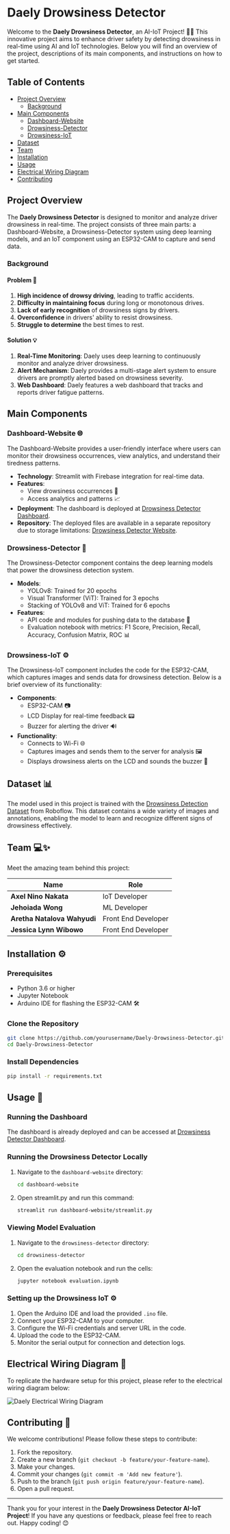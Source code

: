 # Daely Drowsiness Detector

Welcome to the **Daely Drowsiness Detector**, an AI-IoT Project! 🚗💡 This innovative project aims to enhance driver safety by detecting drowsiness in real-time using AI and IoT technologies. Below you will find an overview of the project, descriptions of its main components, and instructions on how to get started.

## Table of Contents

- [Project Overview](#project-overview)
  - [Background](#background)
- [Main Components](#main-components)
  - [Dashboard-Website](#dashboard-website-🌐)
  - [Drowsiness-Detector](#drowsiness-detector-🧠)
  - [Drowsiness-IoT](#drowsiness-iot-⚙️)
- [Dataset](#dataset-📊)
- [Team](#team-💻✨)
- [Installation](#installation-⚙️)
- [Usage](#usage-🚀)
- [Electrical Wiring Diagram](#electrical-wiring-diagram-🔌)
- [Contributing](#contributing-🤝)

## Project Overview

The **Daely Drowsiness Detector** is designed to monitor and analyze driver drowsiness in real-time. The project consists of three main parts: a Dashboard-Website, a Drowsiness-Detector system using deep learning models, and an IoT component using an ESP32-CAM to capture and send data.

### Background

#### Problem 🧩

1. **High incidence of drowsy driving**, leading to traffic accidents. 
2. **Difficulty in maintaining focus** during long or monotonous drives. 
3. **Lack of early recognition** of drowsiness signs by drivers. 
4. **Overconfidence** in drivers' ability to resist drowsiness. 
5. **Struggle to determine** the best times to rest. 

#### Solution 💡

1. **Real-Time Monitoring**: Daely uses deep learning to continuously monitor and analyze driver drowsiness. 
2. **Alert Mechanism**: Daely provides a multi-stage alert system to ensure drivers are promptly alerted based on drowsiness severity. 
3. **Web Dashboard**: Daely features a web dashboard that tracks and reports driver fatigue patterns. 

## Main Components

### Dashboard-Website 🌐

The Dashboard-Website provides a user-friendly interface where users can monitor their drowsiness occurrences, view analytics, and understand their tiredness patterns.

- **Technology**: Streamlit with Firebase integration for real-time data.
- **Features**:
  - View drowsiness occurrences 📅
  - Access analytics and patterns 📈
- **Deployment**: The dashboard is deployed at [Drowsiness Detector Dashboard](https://drowsiness-detector-dashboard.streamlit.app/).
- **Repository**: The deployed files are available in a separate repository due to storage limitations: [Drowsiness Detector Website](https://github.com/bolakecil/Drowsiness-Detector-Website).

### Drowsiness-Detector 🧠

The Drowsiness-Detector component contains the deep learning models that power the drowsiness detection system.

- **Models**:
  - YOLOv8: Trained for 20 epochs 
  - Visual Transformer (ViT): Trained for 3 epochs 
  - Stacking of YOLOv8 and ViT: Trained for 6 epochs 
- **Features**:
  - API code and modules for pushing data to the database 📡
  - Evaluation notebook with metrics: F1 Score, Precision, Recall, Accuracy, Confusion Matrix, ROC 📊

### Drowsiness-IoT ⚙️

The Drowsiness-IoT component includes the code for the ESP32-CAM, which captures images and sends data for drowsiness detection. Below is a brief overview of its functionality:

- **Components**:
  - ESP32-CAM 📷
  - LCD Display for real-time feedback 📟
  - Buzzer for alerting the driver 🔊
- **Functionality**:
  - Connects to Wi-Fi 🌐
  - Captures images and sends them to the server for analysis 🖼️
  - Displays drowsiness alerts on the LCD and sounds the buzzer 🚨
 
## Dataset 📊

The model used in this project is trained with the [Drowsiness Detection Dataset](https://universe.roboflow.com/esd-krexe/drowsiness-detection-0mcjg/dataset/1) from Roboflow. This dataset contains a wide variety of images and annotations, enabling the model to learn and recognize different signs of drowsiness effectively.

## Team 💻✨

Meet the amazing team behind this project:

| **Name**                    | **Role**                | 
|-----------------------------|-------------------------| 
| **Axel Nino Nakata**        | IoT Developer           | 
| **Jehoiada Wong**           | ML Developer            | 
| **Aretha Natalova Wahyudi** | Front End Developer     | 
| **Jessica Lynn Wibowo**     | Front End Developer     |

## Installation ⚙️

### Prerequisites

- Python 3.6 or higher 
- Jupyter Notebook 
- Arduino IDE for flashing the ESP32-CAM 🛠

### Clone the Repository

```bash
git clone https://github.com/yourusername/Daely-Drowsiness-Detector.git
cd Daely-Drowsiness-Detector
```

### Install Dependencies

```bash
pip install -r requirements.txt
```

## Usage 🚀

### Running the Dashboard

The dashboard is already deployed and can be accessed at [Drowsiness Detector Dashboard](https://drowsiness-detector-dashboard.streamlit.app/).

### Running the Drowsiness Detector Locally

1. Navigate to the `dashboard-website` directory:

   ```bash
   cd dashboard-website
   ```

2. Open streamlit.py and run this command:

   ```bash
   streamlit run dashboard-website/streamlit.py
   ```

### Viewing Model Evaluation

1. Navigate to the `drowsiness-detector` directory:

   ```bash
   cd drowsiness-detector
   ```

2. Open the evaluation notebook and run the cells:

   ```bash
   jupyter notebook evaluation.ipynb
   ```

### Setting up the Drowsiness IoT ⚙️

1. Open the Arduino IDE and load the provided `.ino` file. 
2. Connect your ESP32-CAM to your computer. 
3. Configure the Wi-Fi credentials and server URL in the code. 
4. Upload the code to the ESP32-CAM. 
5. Monitor the serial output for connection and detection logs. 

## Electrical Wiring Diagram 🔌

To replicate the hardware setup for this project, please refer to the electrical wiring diagram below:

![Daely Electrical Wiring Diagram](Foto%20Electrical%20Wiring%20Diagram.png)

## Contributing 🤝

We welcome contributions! Please follow these steps to contribute:

1. Fork the repository. 
2. Create a new branch (`git checkout -b feature/your-feature-name`). 
3. Make your changes. 
4. Commit your changes (`git commit -m 'Add new feature'`). 
5. Push to the branch (`git push origin feature/your-feature-name`). 
6. Open a pull request. 

---

Thank you for your interest in the **Daely Drowsiness Detector AI-IoT Project**! If you have any questions or feedback, please feel free to reach out. Happy coding! 😊
